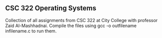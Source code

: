 ## CSC 322 Operating Systems

Collection of all assignments from CSC 322 at City College with professor Zaid Al-Mashhadnai.
Compile the files using gcc -o outfilename infilename.c to run them.
